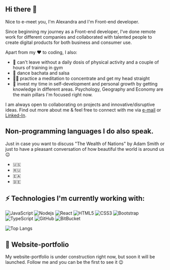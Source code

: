 ## Hi there 👋

Nice to e-meet you, I'm Alexandra and I'm Front-end developer.

Since beginning my journey as a Front-end developer, I've done remote work for different companies and collaborated with talented people to create digital products for both business and consumer use.


Apart from my ❤️ to coding, I also:

- 🏃  can't leave without a daily dosis of physical activity and a couple of hours of training in gym
- 💃  dance bachata and salsa
- 🙌🏻  practice a meditation to concentrate and get my head straight 
- 🧠  invest my time in self-development and personal growth by getting knowledge in different areas. Psychology, Geography and Economy are the main pillars I'm focused right now.

I am always open to collaborating on projects and innovative/disruptive ideas. 
Find out more about me & feel free to connect with me via [e-mail](alexkuchynsk@gmail.com) or [Linked-In](https://www.linkedin.com/in/alexandra-kuchynskaya/).

## Non-programming languages I do also speak.
Just in case you want to discuss "The Wealth of Nations" by Adam Smith or just to have a pleasant conversation of how beautiful the world is around us 😉
- 🇺🇸
- 🇷🇺
- 🇪🇦
- 🇩🇪

## ⚡ Technologies I'm currently working with:

![JavaScript](https://img.shields.io/badge/-JavaScript-black?style=flat-square&logo=javascript)
![Nodejs](https://img.shields.io/badge/-Nodejs-black?style=flat-square&logo=Node.js)
![React](https://img.shields.io/badge/-React-black?style=flat-square&logo=react)
![HTML5](https://img.shields.io/badge/-HTML5-E34F26?style=flat-square&logo=html5&logoColor=white)
![CSS3](https://img.shields.io/badge/-CSS3-1572B6?style=flat-square&logo=css3)
![Bootstrap](https://img.shields.io/badge/-Bootstrap-563D7C?style=flat-square&logo=bootstrap)
![TypeScript](https://img.shields.io/badge/-TypeScript-black?style=flat-square&logo=typescript)
![GitHub](https://img.shields.io/badge/-GitHub-181717?style=flat-square&logo=github)
![BitBucket](https://img.shields.io/badge/-BitBucket-darkblue?style=flat-square&logo=bitbucket)

![Top Langs](https://github-readme-stats.vercel.app/api/top-langs/?username=AlexKuchinskaya&hide=TeX&layout=compact)

## 🔧 Website-portfolio
My website-portfolio is under construction right now, but soon it will be launched. Follow me and you can be the first to see it 😉

